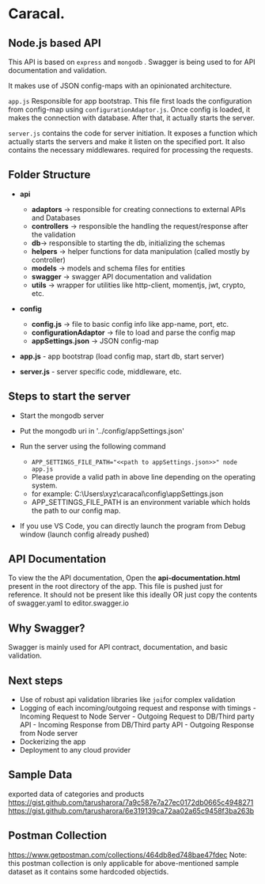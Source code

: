 # Caracal. 
## Node.js based API
This API is based on `express` and `mongodb` . Swagger is being used to for API documentation and validation.

It makes use of JSON config-maps with an opinionated architecture.

`app.js` Responsible for app bootstrap. This file first loads the configuration from config-map using `configurationAdaptor.js`. Once config is loaded, it makes the connection with database. After that, it actually starts the server.

`server.js` contains the code for server initiation. It exposes a function which actually starts the servers and make it listen on the specified port. It also contains the necessary middlewares. required for processing the requests.

## Folder Structure

- **api**
	- **adaptors** -> responsible for creating connections to external APIs and Databases
	- **controllers** -> responsible the handling the request/response after the validation
	- **db**-> responsible to starting the db, initializing the schemas
	- **helpers** -> helper functions for data manipulation (called mostly by controller)
	- **models** -> models and schema files for entities
	- **swagger** ->  swagger API documentation and validation  
	- **utils** -> wrapper for utilities like http-client, momentjs,  jwt, crypto, etc.
	
- **config**
	- **config.js** -> file to basic config info like app-name, port, etc.
	- **configurationAdaptor** -> file to load and parse the config map
	- **appSettings.json** -> JSON config-map
	
- **app.js** - app bootstrap (load config map, start db, start server) 
- **server.js** - server specific code, middleware, etc.

## Steps to start the server

 - Start the mongodb server
- Put the mongodb uri in '../config/appSettings.json'
 - Run the server using the following command
      - `APP_SETTINGS_FILE_PATH="<<path to appSettings.json>>" node app.js`
      - Please provide a valid path in above line depending on the operating system. 
      - for example: C:\Users\xyz\caracal\config\appSettings.json
      - APP_SETTINGS_FILE_PATH is an environment variable which holds the path to our config map.
   
- If you use VS Code, you can directly launch the program from Debug window (launch config already pushed)

## API Documentation


  To view the the API documentation, 
  Open the **api-documentation.html** present in the root directory of the app.
 This file is pushed just for reference. It should not be present like this ideally
 OR
just copy the contents of swagger.yaml to editor.swagger.io

## Why Swagger?
Swagger is mainly used for API contract, documentation, and basic validation. 

## Next steps
- Use of robust api validation libraries like `joi`for complex validation
- Logging of each incoming/outgoing request and response with timings
      -  Incoming Request to Node Server
      - Outgoing Request to DB/Third party API
      - Incoming Response from DB/Third party API
      - Outgoing Response from Node server
 - Dockerizing the app
 - Deployment to any cloud provider
 
 ## Sample Data
 exported data of categories and products 
 https://gist.github.com/tarusharora/7a9c587e7a27ec0172db0665c4948271
 https://gist.github.com/tarusharora/6e319139ca72aa02a65c9458f3ba263b

## Postman Collection
https://www.getpostman.com/collections/464db8ed748bae47fdec
Note: this postman collection is only applicable for above-mentioned sample dataset as it contains some hardcoded objectids.
